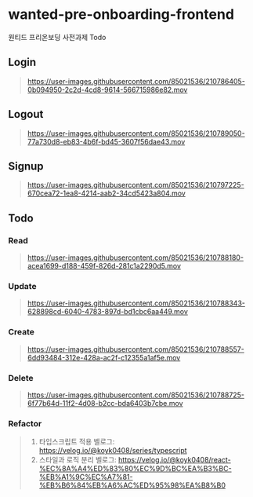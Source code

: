 # wanted-pre-onboarding-frontend
원티드 프리온보딩 사전과제 Todo

## Login
> https://user-images.githubusercontent.com/85021536/210786405-0b094950-2c2d-4cd8-9614-566715986e82.mov

## Logout
> https://user-images.githubusercontent.com/85021536/210789050-77a730d8-eb83-4b6f-bd45-3607f56dae43.mov

## Signup
> https://user-images.githubusercontent.com/85021536/210797225-670cea72-1ea8-4214-aab2-34cd5423a804.mov

## Todo
### Read
> https://user-images.githubusercontent.com/85021536/210788180-acea1699-d188-459f-826d-281c1a2290d5.mov

### Update
> https://user-images.githubusercontent.com/85021536/210788343-628898cd-6040-4783-897d-bd1cbc6aa449.mov

### Create
> https://user-images.githubusercontent.com/85021536/210788557-6dd93484-312e-428a-ac2f-c12355a1af5e.mov

### Delete
> https://user-images.githubusercontent.com/85021536/210788725-6f77b64d-11f2-4d08-b2cc-bda6403b7cbe.mov

### Refactor
> 1. 타입스크립트 적용
벨로그: https://velog.io/@koyk0408/series/typescript
> 2. 스타일과 로직 분리
벨로그: https://velog.io/@koyk0408/react-%EC%8A%A4%ED%83%80%EC%9D%BC%EA%B3%BC-%EB%A1%9C%EC%A7%81-%EB%B6%84%EB%A6%AC%ED%95%98%EA%B8%B0

